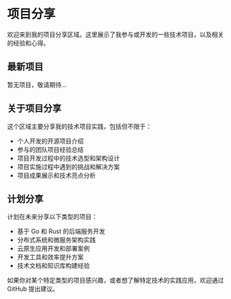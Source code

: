 # 项目分享

欢迎来到我的项目分享区域。这里展示了我参与或开发的一些技术项目，以及相关的经验和心得。

## 最新项目

暂无项目，敬请期待...

## 关于项目分享

这个区域主要分享我的技术项目实践，包括但不限于：

- 个人开发的开源项目介绍
- 参与的团队项目经验总结
- 项目开发过程中的技术选型和架构设计
- 项目实施过程中遇到的挑战和解决方案
- 项目成果展示和技术亮点分析

## 计划分享

计划在未来分享以下类型的项目：

- 基于 Go 和 Rust 的后端服务开发
- 分布式系统和微服务架构实践
- 云原生应用开发和部署案例
- 开发工具和效率提升方案
- 技术文档和知识库构建经验

如果你对某个特定类型的项目感兴趣，或者想了解特定技术的实践应用，欢迎通过 GitHub 提出建议。
